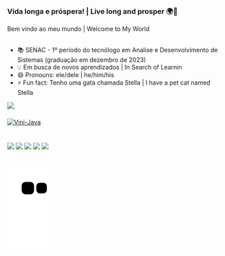 ### Vida longa e próspera! | Live long and prosper 🌍🖖


 <div> Bem vindo ao meu mundo | Welcome to My World </div> 
  &nbsp;
 
- 📚 SENAC - 1º período do tecnólogo em Analise e Desenvolvimento de Sistemas (graduação em dezembro de 2023) 
- 💡  Em busca de novos aprendizados | In Search of  Learnin
- 😄 Pronouns: ele/dele | he/him/his
- ⚡ Fun fact: Tenho uma gata chamada Stella | I have a pet cat named Stella
  &nbsp;

<div align="left">
  <a href="https://github.com/viniknoxville">
  <img height="180em" src="https://github-readme-stats.vercel.app/api?username=viniknoxville&show_icons=true&theme=yeblu&include_all_commits=true&count_private=true"/>
</div>
 
  
 <div style="display: inline_block"><br>
  <img align="center" alt="Vini-Java" height="50" width="60" src="https://cdn.jsdelivr.net/gh/devicons/devicon/icons/java/java-original-wordmark.svg">
 </div>
 
 #
 
  <div>
  <a href="https://www.linkedin.com/in/marcosvsribeiro/" target="_blank"><img src="https://img.shields.io/badge/-LinkedIn-%230077B5?style=for-the-badge&logo=linkedin&logoColor=white" target="_blank"></a> 
  <a href="https://twitter.com/viniknoxville" target="_blank"><img src="https://img.shields.io/badge/Twitter-1DA1F2?style=for-the-badge&logo=twitter&logoColor=white" target="_blank"></a>  
  <a href="https://www.instagram.com/viniknoxville/" target="_blank"><img src="https://img.shields.io/badge/-Instagram-%23E4405F?style=for-the-badge&logo=instagram&logoColor=white" target="_blank"></a>
  <a href="https://open.spotify.com/user/12179617072?si=k1glThkqREOUUwSlY_1wKA&utm_source=copy-link&dl_branch=1" target="_blank"><img src="https://img.shields.io/badge/Spotify-1ED760?&style=for-the-badge&logo=spotify&logoColor=white" target="_blank"></a>
  <a href = "mailto:ass.marcosribeiro@gmail.com"><img src="https://img.shields.io/badge/Gmail-D14836?style=for-the-badge&logo=gmail&logoColor=white" target="_blank"> 
 </a> 
  
  # 
    
 ![Snake animation](https://github.com/viniknoxville/viniknoxville/blob/output/github-contribution-grid-snake.svg)
   
 
</div>
 
